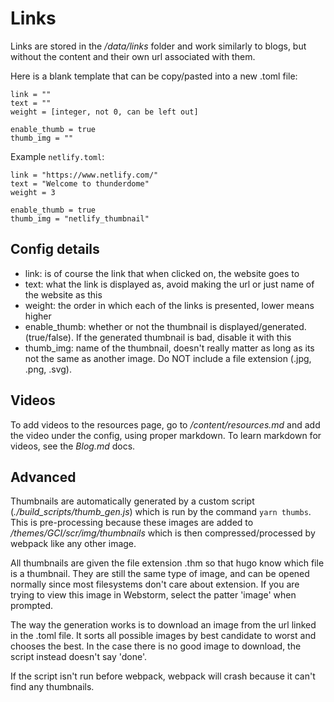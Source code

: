 # Links
Links are stored in the */data/links* folder and work similarly to blogs, but without the content and their own url associated with them. 

Here is a blank template that can be copy/pasted into a new .toml file:
```
link = ""
text = ""
weight = [integer, not 0, can be left out]

enable_thumb = true
thumb_img = ""

``` 

Example `netlify.toml`:
```
link = "https://www.netlify.com/"
text = "Welcome to thunderdome"
weight = 3

enable_thumb = true
thumb_img = "netlify_thumbnail"
```

## Config details

- link: is of course the link that when clicked on, the website goes to
- text: what the link is displayed as, avoid making the url or just name of the website as this
- weight: the order in which each of the links is presented, lower means higher
- enable_thumb: whether or not the thumbnail is displayed/generated. (true/false). If the generated thumbnail is bad, disable it with this
- thumb_img: name of the thumbnail, doesn't really matter as long as its not the same as another image. Do NOT include a file extension (.jpg, .png, .svg).

## Videos
To add videos to the resources page, go to */content/resources.md* and add the video under the config, using proper markdown. To learn markdown for videos, see the *Blog.md* docs. 

## Advanced

 Thumbnails are automatically generated by a custom script (*./build_scripts/thumb_gen.js*) which is run by the command `yarn thumbs`. This is pre-processing because these images are added to */themes/GCI/scr/img/thumbnails* which is then compressed/processed by webpack like any other image.
 
 All thumbnails are given the file extension .thm so that hugo know which file is a thumbnail. They are still the same type of image, and can be opened normally since most filesystems don't care about extension. If you are trying to view this image in Webstorm, select the patter 'image' when prompted.
 
 The way the generation works is to download an image from the url linked in the .toml file. It sorts all possible images by best candidate to worst and chooses the best. In the case there is no good image to download, the script instead doesn't say 'done'.
 
 If the script isn't run before webpack, webpack will crash because it can't find any thumbnails.   